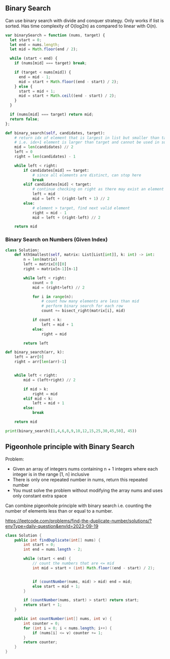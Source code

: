 ## Binary Search

Can use binary search with divide and conquer strategy. Only works if list is sorted. Has time complexity of O(log2n) as compared to linear with O(n).

```js
var binarySearch = function (nums, target) {
  let start = 0;
  let end = nums.length;
  let mid = Math.floor(end / 2);

  while (start < end) {
    if (nums[mid] === target) break;

    if (target < nums[mid]) {
      end = mid - 1;
      mid = start + Math.floor((end - start) / 2);
    } else {
      start = mid + 1;
      mid = start + Math.ceil((end - start) / 2);
    }
  }

  if (nums[mid] === target) return mid;
  return false;
};
```

```py
def binary_search(self, candidates, target):
    # return idx of element that is largest in list but smaller than target
    # i.e. idx+1 element is larger than target and cannot be used in sum
    mid = len(candidates) // 2
    left = 0
    right = len(candidates) - 1

    while left < right:
        if candidates[mid] == target:
            # since all elements are distinct, can stop here
            break
        elif candidates[mid] < target:
            # continue checking on right as there may exist an element that meets criteria
            left = mid
            mid = left + (right-left + 1) // 2
        else:
            # element > target, find next valid element
            right = mid - 1
            mid = left + (right-left) // 2

    return mid
```

### Binary Search on Numbers (Given Index)

```py
class Solution:
    def kthSmallest(self, matrix: List[List[int]], k: int) -> int:
        n = len(matrix)
        left = matrix[0][0]
        right = matrix[n-1][n-1]

        while left < right:
            count = 0
            mid = (right+left) // 2

            for i in range(n):
                # count how many elements are less than mid
                # perform binary search for each row
                count += bisect_right(matrix[i], mid)

            if count < k:
                left = mid + 1
            else:
                right = mid

        return left
```

```py
def binary_search(arr, k):
    left = arr[0]
    right = arr[len(arr)-1]


    while left < right:
        mid = (left+right) // 2

        if mid > k:
            right = mid
        elif mid < k:
            left = mid + 1
        else:
            break

    return mid

print(binary_search([1,4,6,8,9,10,12,15,25,30,45,50], 45))
```

## Pigeonhole principle with Binary Search

Problem:

- Given an array of integers nums containing n + 1 integers where each integer is in the range [1, n] inclusive
- There is only one repeated number in nums, return this repeated number
- You must solve the problem without modifying the array nums and uses only constant extra space

Can combine pigeonhole principle with binary search i.e. counting the number of elements less than or equal to a number.

https://leetcode.com/problems/find-the-duplicate-number/solutions/?envType=daily-question&envId=2023-09-19

```java
class Solution {
    public int findDuplicate(int[] nums) {
        int start = 0;
        int end = nums.length - 2;

        while (start < end) {
            // count the numbers that are <= mid
            int mid = start + (int) Math.floor((end - start) / 2);


            if (countNumber(nums, mid) > mid) end = mid;
            else start = mid + 1;
        }

        if (countNumber(nums, start) > start) return start;
        return start + 1;
    }

    public int countNumber(int[] nums, int v) {
        int counter = 0;
        for (int i = 0; i < nums.length; i++) {
            if (nums[i] <= v) counter += 1;
        }
        return counter;
    }
}
```
